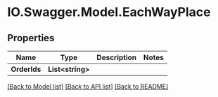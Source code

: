 # IO.Swagger.Model.EachWayPlace
## Properties

Name | Type | Description | Notes
------------ | ------------- | ------------- | -------------
**OrderIds** | **List&lt;string&gt;** |  | 

[[Back to Model list]](../README.md#documentation-for-models) [[Back to API list]](../README.md#documentation-for-api-endpoints) [[Back to README]](../README.md)

